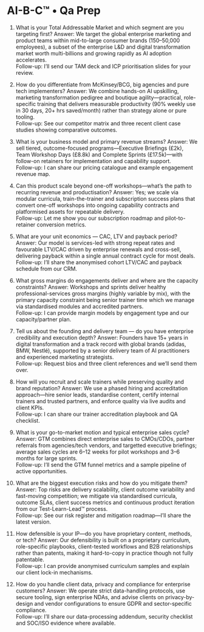 # AI-B-C™ • Qa Prep

1) What is your Total Addressable Market and which segment are you targeting first?
Answer: We target the global enterprise marketing and product teams within mid-to-large consumer brands (150–50,000 employees), a subset of the enterprise L&D and digital transformation market worth multi-billions and growing rapidly as AI adoption accelerates.  
Follow-up: I’ll send our TAM deck and ICP prioritisation slides for your review.

2) How do you differentiate from McKinsey/BCG, big agencies and pure tech implementers?
Answer: We combine hands-on AI upskilling, marketing transformation pedigree and boutique agility—practical, role-specific training that delivers measurable productivity (90% weekly use in 30 days, 20+ hrs saved/month) rather than strategy alone or pure tooling.  
Follow-up: See our competitor matrix and three recent client case studies showing comparative outcomes.

3) What is your business model and primary revenue streams?
Answer: We sell tiered, outcome-focused programs—Executive Briefings (£2k), Team Workshop Days (£8.8k) and Complete Sprints (£17.5k)—with follow-on retainers for implementation and capability support.  
Follow-up: I can share our pricing catalogue and example engagement revenue map.

4) Can this product scale beyond one-off workshops—what’s the path to recurring revenue and productisation?
Answer: Yes; we scale via modular curricula, train-the-trainer and subscription success plans that convert one-off workshops into ongoing capability contracts and platformised assets for repeatable delivery.  
Follow-up: Let me show you our subscription roadmap and pilot-to-retainer conversion metrics.

5) What are your unit economics — CAC, LTV and payback period?
Answer: Our model is services-led with strong repeat rates and favourable LTV/CAC driven by enterprise renewals and cross-sell, delivering payback within a single annual contract cycle for most deals.  
Follow-up: I’ll share the anonymised cohort LTV/CAC and payback schedule from our CRM.

6) What gross margins do engagements deliver and where are the capacity constraints?
Answer: Workshops and sprints deliver healthy professional-services gross margins (highly variable by mix), with the primary capacity constraint being senior trainer time which we manage via standardised modules and accredited partners.  
Follow-up: I can provide margin models by engagement type and our capacity/partner plan.

7) Tell us about the founding and delivery team — do you have enterprise credibility and execution depth?
Answer: Founders have 15+ years in digital transformation and a track record with global brands (adidas, BMW, Nestlé), supported by a senior delivery team of AI practitioners and experienced marketing strategists.  
Follow-up: Request bios and three client references and we’ll send them over.

8) How will you recruit and scale trainers while preserving quality and brand reputation?
Answer: We use a phased hiring and accreditation approach—hire senior leads, standardise content, certify internal trainers and trusted partners, and enforce quality via live audits and client KPIs.  
Follow-up: I can share our trainer accreditation playbook and QA checklist.

9) What is your go-to-market motion and typical enterprise sales cycle?
Answer: GTM combines direct enterprise sales to CMOs/CDOs, partner referrals from agencies/tech vendors, and targetted executive briefings; average sales cycles are 6–12 weeks for pilot workshops and 3–6 months for large sprints.  
Follow-up: I’ll send the GTM funnel metrics and a sample pipeline of active opportunities.

10) What are the biggest execution risks and how do you mitigate them?
Answer: Top risks are delivery scalability, client outcome variability and fast-moving competition; we mitigate via standardised curricula, outcome SLAs, client success metrics and continuous product iteration from our Test-Learn-Lead™ process.  
Follow-up: See our risk register and mitigation roadmap—I’ll share the latest version.

11) How defensible is your IP—do you have proprietary content, methods, or tech?
Answer: Our defensibility is built on a proprietary curriculum, role-specific playbooks, client-tested workflows and B2B relationships rather than patents, making it hard-to-copy in practice though not fully patentable.  
Follow-up: I can provide anonymised curriculum samples and explain our client lock-in mechanisms.

12) How do you handle client data, privacy and compliance for enterprise customers?
Answer: We operate strict data-handling protocols, use secure tooling, sign enterprise NDAs, and advise clients on privacy-by-design and vendor configurations to ensure GDPR and sector-specific compliance.  
Follow-up: I’ll share our data-processing addendum, security checklist and SOC/ISO evidence where available.
